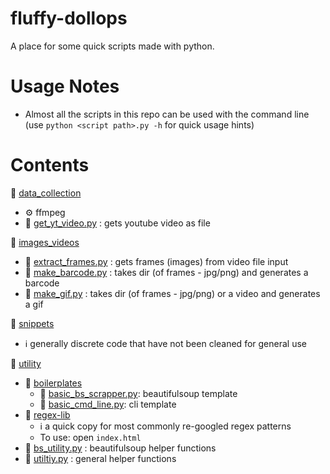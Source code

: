# fluffy-dollops
A place for some quick scripts made with python.

# Usage Notes
* Almost all the scripts in this repo can be used with the command line (use `python <script path>.py -h` for quick usage hints)

# Contents
:file_folder: [data_collection](data_collection/)
* :gear: ffmpeg
* :page_facing_up: [get_yt_video.py](data_collection/get_yt_video.py) : gets youtube video as file

:file_folder: [images_videos](images_videos/)
* :page_facing_up: [extract_frames.py](images_videos/extract_frames.py) : gets frames (images) from video file input
* :page_facing_up: [make_barcode.py](images_videos/make_barcode.py) : takes dir (of frames - jpg/png) and generates a barcode
* :page_facing_up: [make_gif.py](images_videos/make_gif.py) : takes dir (of frames - jpg/png) or a video and generates a gif

:file_folder: [snippets](snippets/)
* :information_source: generally discrete code that have not been cleaned for general use

:file_folder: [utility](utility/)
* :file_folder: [boilerplates](utility/boilerplates/)
    * :page_facing_up: [basic_bs_scrapper.py](utility/boilerplates/basic_bs_scrapper.py): beautifulsoup template
    * :page_facing_up: [basic_cmd_line.py](utility/boilerplates/basic_cmd_line.py): cli template
* :card_index: [regex-lib](utility/regex-lib)
    * :information_source: a quick copy for most commonly re-googled regex patterns
    * To use: open `index.html`
* :page_facing_up: [bs_utility.py](utility/bs_utility.py) : beautifulsoup helper functions
* :page_facing_up: [utiltiy.py](utility/utiltiy.py) : general helper functions
